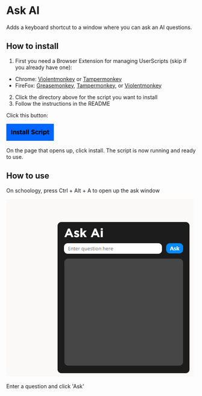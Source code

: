 # Ask AI
Adds a keyboard shortcut to a window where you can ask an AI questions.

## How to install
1. First you need a Browser Extension for managing UserScripts (skip if you already have one):  
* Chrome: [Violentmonkey](https://chrome.google.com/webstore/detail/violentmonkey/jinjaccalgkegednnccohejagnlnfdag)  or [Tampermonkey](https://chrome.google.com/webstore/detail/tampermonkey/dhdgffkkebhmkfjojejmpbldmpobfkfo)
* FireFox: [Greasemonkey](https://addons.mozilla.org/firefox/addon/greasemonkey/), [Tampermonkey](https://addons.mozilla.org/firefox/addon/tampermonkey/), or [Violentmonkey](https://addons.mozilla.org/firefox/addon/violentmonkey/)
2. Click the directory above for the script you want to install
3. Follow the instructions in the README 
<!-- end of the list -->
Click this button:

[<img src="../resources/install-script.png" width=25%>](./script.user.js?raw=true)

On the page that opens up, click install. The script is now running and ready to use.
## How to use
On schoology, press Ctrl + Alt + A to open up the ask window

<img src='../resources/ask-menu.png'>

Enter a question and click 'Ask'
